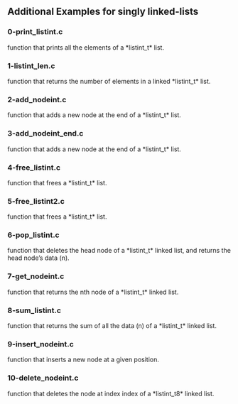 ## Additional Examples for singly linked-lists
### 0-print_listint.c
<p>function that prints all the elements of a *listint_t* list.
</p>

### 1-listint_len.c
<p>function that returns the number of elements in a linked *listint_t* list.
</p>

### 2-add_nodeint.c
<p>function that adds a new node at the end of a *listint_t* list.
</p>

### 3-add_nodeint_end.c
<p>function that adds a new node at the end of a *listint_t* list.
</p>

### 4-free_listint.c
<p>function that frees a *listint_t* list.</p>

### 5-free_listint2.c
<p>function that frees a *listint_t* list.</p>

### 6-pop_listint.c
<p>function that deletes the head node of a *listint_t* linked list, and returns the head node’s data (n).</p>

### 7-get_nodeint.c
<p>function that returns the nth node of a *listint_t* linked list.</p>

### 8-sum_listint.c
<p>function that returns the sum of all the data (n) of a *listint_t* linked list.
</p>

### 9-insert_nodeint.c
<p>function that inserts a new node at a given position.
</p>

### 10-delete_nodeint.c
<p>function that deletes the node at index index of a *listint_t8* linked list.
</p>
